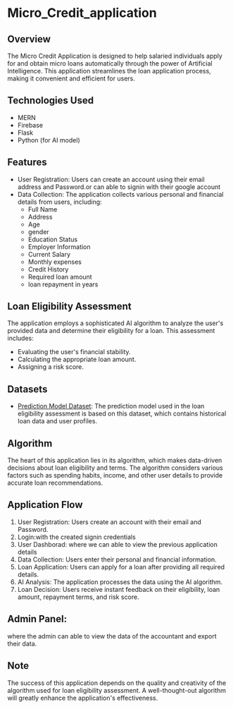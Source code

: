 ﻿# Micro_Credit_application


## Overview
The Micro Credit Application is designed to help salaried individuals apply for and obtain micro loans automatically through the power of Artificial Intelligence. This application streamlines the loan application process, making it convenient and efficient for users.

## Technologies Used
- MERN
- Firebase
- Flask
- Python (for AI model)

## Features
- User Registration: Users can create an account using their email address and Password.or can able to signin with their google account
- Data Collection: The application collects various personal and financial details from users, including:
  - Full Name
  - Address
  - Age
  - gender
  - Education Status
  - Employer Information
  - Current Salary
  - Monthly expenses
  - Credit History
  - Required loan amount
  - loan repayment in years

## Loan Eligibility Assessment
The application employs a sophisticated AI algorithm to analyze the user's provided data and determine their eligibility for a loan. This assessment includes:
- Evaluating the user's financial stability.
- Calculating the appropriate loan amount.
- Assigning a risk score.

## Datasets
- [Prediction Model Dataset]([https://docs.google.com/spreadsheets/d/1ZEBq67K20FHg0bimxaNSgmbAmdskYulUO-6HJpfY_yM/edit?usp=sharing](https://docs.google.com/spreadsheets/d/1RzXshAyJ6zc2IHwfHtiyARPrg7PbBs4gDmkNGu1ro6c/edit?usp=sharing)): The prediction model used in the loan eligibility assessment is based on this dataset, which contains historical loan data and user profiles.

## Algorithm
The heart of this application lies in its algorithm, which makes data-driven decisions about loan eligibility and terms. The algorithm considers various factors such as spending habits, income, and other user details to provide accurate loan recommendations.

## Application Flow
1. User Registration: Users create an account with their email and Password.
2. Login:with the created signin credentials
3. User Dashborad: where we can able to view the previous application details 
4. Data Collection: Users enter their personal and financial information.
5. Loan Application: Users can apply for a loan after providing all required details.
6. AI Analysis: The application processes the data using the AI algorithm.
7. Loan Decision: Users receive instant feedback on their eligibility, loan amount, repayment terms, and risk score.

## Admin Panel:
  where the admin can able to view the data of the accountant and export their data.

## Note
The success of this application depends on the quality and creativity of the algorithm used for loan eligibility assessment. A well-thought-out algorithm will greatly enhance the application's effectiveness.
